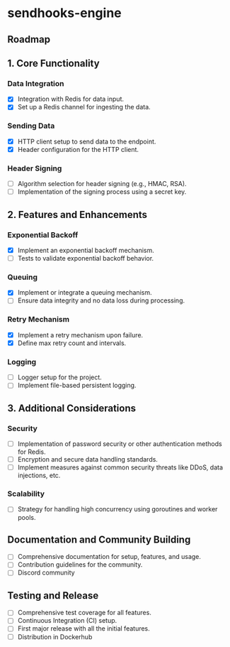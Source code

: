 # sendhooks-engine

## Roadmap

## 1. Core Functionality
### Data Integration
- [X] Integration with Redis for data input.
- [X] Set up a Redis channel for ingesting the data.

### Sending Data
- [X] HTTP client setup to send data to the endpoint.
- [X] Header configuration for the HTTP client.

### Header Signing
- [ ] Algorithm selection for header signing (e.g., HMAC, RSA).
- [ ] Implementation of the signing process using a secret key.
  
## 2. Features and Enhancements
### Exponential Backoff
- [X] Implement an exponential backoff mechanism.
- [ ] Tests to validate exponential backoff behavior.

### Queuing
- [X] Implement or integrate a queuing mechanism.
- [ ] Ensure data integrity and no data loss during processing.

### Retry Mechanism
- [X] Implement a retry mechanism upon failure.
- [X] Define max retry count and intervals.

### Logging
- [ ] Logger setup for the project.
- [ ] Implement file-based persistent logging.

## 3. Additional Considerations
### Security
- [ ] Implementation of password security or other authentication methods for Redis.
- [ ] Encryption and secure data handling standards.
- [ ] Implement measures against common security threats like DDoS, data injections, etc.

### Scalability
- [ ] Strategy for handling high concurrency using goroutines and worker pools.

## Documentation and Community Building
- [ ] Comprehensive documentation for setup, features, and usage.
- [ ] Contribution guidelines for the community.
- [ ] Discord community

## Testing and Release
- [ ] Comprehensive test coverage for all features.
- [ ] Continuous Integration (CI) setup.
- [ ] First major release with all the initial features.
 - [ ] Distribution in Dockerhub 
